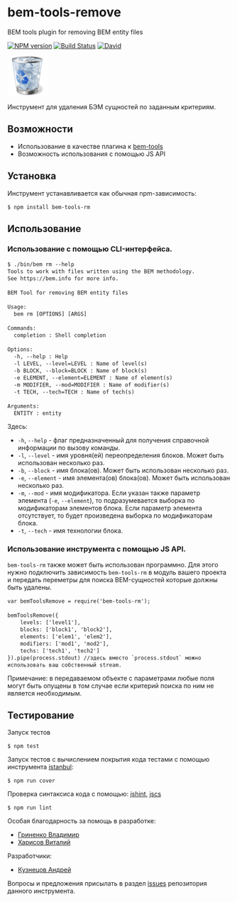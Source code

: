 # bem-tools-remove
BEM tools plugin for removing BEM entity files

[![NPM version](http://img.shields.io/npm/v/bem-tools-rm.svg?style=flat)](http://www.npmjs.org/package/bem-tools-rm)
[![Build Status](https://travis-ci.org/bem-incubator/bem-tools-rm.svg)](https://travis-ci.org/bem-incubator/bem-tools-rm)
[![David](https://img.shields.io/david/bem-incubator/bem-tools-rm.svg)](https://david-dm.org/bem-incubator/bem-tools-rm)

![Logo](./logo.png)

Инструмент для удаления БЭМ сущностей по заданным критериям.

## Возможности

* Использование в качестве плагина к [bem-tools](https://github.com/bem/bem-tools)
* Возможность использования с помощью JS API

## Установка

Инструмент устанавливается как обычная npm-зависимость:
```
$ npm install bem-tools-rm
```

## Использование

### Использование с помощью CLI-интерфейса.

```
$ ./bin/bem rm --help
Tools to work with files written using the BEM methodology.
See https://bem.info for more info.

BEM Tool for removing BEM entity files

Usage:
  bem rm [OPTIONS] [ARGS]

Commands:
  completion : Shell completion

Options:
  -h, --help : Help
  -l LEVEL, --level=LEVEL : Name of level(s)
  -b BLOCK, --block=BLOCK : Name of block(s)
  -e ELEMENT, --element=ELEMENT : Name of element(s)
  -m MODIFIER, --mod=MODIFIER : Name of modifier(s)
  -t TECH, --tech=TECH : Name of tech(s)

Arguments:
  ENTITY : entity
```

Здесь:

* `-h`, `--help` - флаг предназначенный для получения справочной информации по вызову команды.
* `-l`, `--level` - имя уровня(ей) переопределения блоков. Может быть использован несколько раз.
* `-b`, `--block` - имя блока(ов). Может быть использован несколько раз.
* `-e`, `--element` - имя элемента(ов) блока(ов). Может быть использован несколько раз.
* `-m`, `--mod` - имя модификатора. Если указан также параметр элемента (`-e`, `--element`), 
то подразумевается выборка по модификаторам элементов блока. Если параметр элемента отсутствует, то
будет произведена выборка по модификаторам блока.
* `-t`, `--tech` - имя технологии блока.

### Использование инструмента с помощью JS API.

`bem-tools-rm` также может быть использован программно. Для этого нужно подключить зависимость
`bem-tools-rm` в модуль вашего проекта и передать переметры для поиска BEM-сущностей которые должны быть удалены.
```
var bemToolsRemove = require('bem-tools-rm');

bemToolsRemove({
    levels: ['level1'],
    blocks: ['block1', 'block2'],
    elements: ['elem1', 'elem2'],
    modifiers: ['mod1', 'mod2'],
    techs: ['tech1', 'tech2']
}).pipe(process.stdout) //здесь вместо `process.stdout` можно использовать ваш собственный stream.
```

Примечание: в передаваемом объекте с параметрами любые поля могут быть опущены в том случае если
критерий поиска по ним не является необходимым.

## Тестирование

Запуск тестов
```
$ npm test
```

Запуск тестов с вычислением покрытия кода тестами с помощью инструмента [istanbul](https://www.npmjs.com/package/istanbul):
```
$ npm run cover
```

Проверка синтаксиса кода с помощью:
[jshint](https://www.npmjs.com/package/jshint),
[jscs](https://www.npmjs.com/package/jscs)

```
$ npm run lint
```

Особая благодарность за помощь в разработке:

* [Гриненко Владимир](http://github.com/tadatuta)
* [Харисов Виталий](https://github.com/vithar)

Разработчики: 
* [Кузнецов Андрей](https://github.com/tormozz48)

Вопросы и предложения присылать в раздел [issues](https://github.com/bem-incubator/bem-tools-rm) репозитория данного инструмента.
